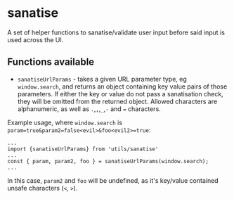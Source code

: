 # sanatise

A set of helper functions to sanatise/validate user input before said input is used across the UI.

## Functions available

- `sanatiseUrlParams` - takes a given URL parameter type, eg `window.search`, and returns an object containing key value pairs of those parameters. If either the key or value do not pass a sanatisation check, they will be omitted from the returned object. Allowed characters are alphanumeric, as well as `.`,`,`,`_`,`-` and `=` characters.

Example usage, where `window.search` is `param=true&param2=false<evil>&foo<evil2>=true`:

```
...
import {sanatiseUrlParams} from 'utils/sanatise'
...
const { param, param2, foo } = sanatiseUrlParams(window.search);
...

```

In this case, `param2` and `foo` will be undefined, as it's key/value contained unsafe characters (`<`, `>`).
